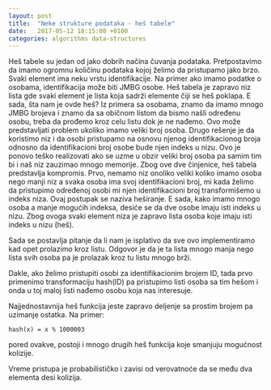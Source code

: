 ```yaml
---
layout: post
title:  "Neke strukture podataka - heš tabele"
date:   2017-05-12 18:15:00 +0100
categories: algorithms data-structures
---
```


Heš tabele su jedan od jako dobrih načina čuvanja podataka. Pretpostavimo da imamo ogromnu količinu podataka kojoj želimo
da pristupamo jako brzo. Svaki element ima neku vrstu identifikacije. Na primer ako imamo podatke o osobama, identifikacija može biti
JMBG osobe. Heš tabela je zapravo niz lista gde svaki element je lista koja sadrži elemente čiji se heš poklapa. E sada, šta nam je ovde heš? Iz primera sa osobama, znamo da imamo mnogo JMBG brojeva i znamo da sa običnom listom da bismo našli određenu osobu, treba da prođemo kroz celu listu dok je ne nađemo. Ovo može predstavljati problem ukoliko imamo veliki broj osoba. Drugo rešenje je da koristimo niz i da osobi pristupamo na osnovu njenog identifikacionog broja odnosno da identifikacioni broj osobe bude njen indeks u nizu. Ovo je ponovo teško realizovati ako se uzme u obzir veliki broj osoba pa samim tim bi i naš niz zauzimao mnogo memorije. Zbog ove dve činjenice, heš tabela predstavlja kompromis. Prvo, nemamo niz onoliko veliki koliko imamo osoba nego manji niz a svaka osoba ima svoj identifikacioni broj, mi kada želimo da pristupimo određenoj osobi mi njen identifikacioni broj transformišemo u indeks niza. Ovaj postupak se naziva
heširanje. E sada, kako imamo mnogo osoba a manje mogućih indeksa, desiće se da dve osobe imaju isti indeks u nizu. Zbog ovoga svaki element niza je zapravo lista osoba koje imaju isti indeks u nizu (heš). 

Sada se postavlja pitanje da li nam je isplativo da sve ovo implementiramo kad opet prolazimo kroz listu. Odgovor je da je ta lista mnogo manja nego lista svih osoba pa je prolazak kroz tu listu mnogo brži. 

Dakle, ako želimo pristupiti osobi za identifikacionim brojem ID, tada prvo primenimo transformaciju hash(ID) pa pristupimo listi osoba
sa tim hešom i onda u toj maloj listi nađemo osobu koja nas interesuje. 

Najjednostavnija heš funkcija jeste zapravo deljenje sa prostim brojem pa uzimanje ostatka. Na primer:

	hash(x) = x % 1000003

pored ovakve, postoji i mnogo drugih heš funkcija koje smanjuju mogućnost kolizije.

Vreme pristupa je probabilističko i zavisi od verovatnoće da se među dva elementa desi kolizija. 
